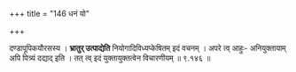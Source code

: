 +++
title = "146 धनं यो"

+++

दण्डापूपिकयौरसस्य । **भ्रातुर् उत्पाद्येति** नियोगादिविध्यप्केषितम् इदं वचनम् । अपरे त्व् आहुः- अनियुक्तायाम् अपि पित्र्यं दद्याद् इति । तत् त्व् इदं युक्तायुक्तत्वेन विचारणीयम् ॥ ९.१४६ ॥